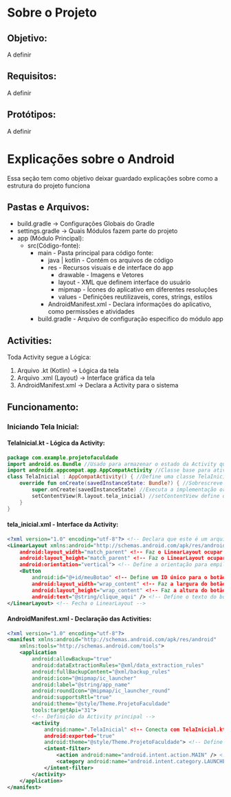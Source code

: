 # Sobre o Projeto
## Objetivo:
A definir
## Requisitos:
A definir
## Protótipos:
A definir
# Explicações sobre o Android
Essa seção tem como objetivo deixar guardado explicações sobre como a estrutura do projeto funciona
## Pastas e Arquivos:
* build.gradle -> Configurações Globais do Gradle
* settings.gradle -> Quais Módulos fazem parte do projeto
* app (Módulo Principal):
	* src(Código-fonte):
		* main - Pasta principal para código fonte:
			* java | kotlin - Contém os arquivos de código
			* res - Recursos visuais e de interface do app
				* drawable - Imagens e Vetores
				* layout - XML que definem interface do usuário
				* mipmap - Ícones do aplicativo em diferentes resoluções
				* values - Definições reutilizaveis, cores, strings, estilos
			* AndroidManifest.xml - Declara informações do aplicativo, como permissões e atividades
		* build.gradle - Arquivo de configuração especifico do módulo app 
## Activities:
Toda Activity segue a Lógica:
1. Arquivo .kt (Kotlin) → Lógica da tela
2. Arquivo .xml (Layout) → Interface gráfica da tela
3. AndroidManifest.xml → Declara a Activity para o sistema

## Funcionamento:
### Iniciando Tela Inicial:
#### TelaInicial.kt - Lógica da Activity:
```kotlin
package com.example.projetofaculdade
import android.os.Bundle //Usado para armazenar o estado da Activity quando o sistema a recria.
import androidx.appcompat.app.AppCompatActivity //Classe base para atividades que usam o suporte a recursos modernos do Android, como temas e barras de açã0
class TelaInicial : AppCompatActivity() { //Define uma classe TelaInicial que herda a classe AppCompactActivity
    override fun onCreate(savedInstanceState: Bundle?) { //Sobrescreve o método onCreate (Chamado ao criar uma Activity), savedInstanceState: Bundle? contém dados salvos da tela anterior, caso a tela seja recriada (como quando o dispositivo é rotacionado).
        super.onCreate(savedInstanceState) //Executa a implementação original do Android antes de adicionar funcionalidades personalizadas.
        setContentView(R.layout.tela_inicial) //setContentView define qual layout XML será exibido pela activity. Esse R acessa recursos na pasta res e .layout na pasta layout o tela_inicial é o arquivo com as definições de interface
    }
}
```
#### tela_inicial.xml - Interface da Activity:
```xml
<?xml version="1.0" encoding="utf-8"?> <!-- Declara que este é um arquivo XML e usa a codificação UTF-8 -->
<LinearLayout xmlns:android="http://schemas.android.com/apk/res/android" <!-- Declara o namespace XML do Android -->
    android:layout_width="match_parent" <!-- Faz o LinearLayout ocupar toda a largura da tela -->
    android:layout_height="match_parent" <!-- Faz o LinearLayout ocupar toda a altura da tela -->
    android:orientation="vertical"> <!-- Define a orientação para empilhar os elementos na vertical -->
    <Button
        android:id="@+id/meuBotao" <!-- Define um ID único para o botão, permitindo acessá-lo no código Kotlin -->
        android:layout_width="wrap_content" <!-- Faz a largura do botão se ajustar ao conteúdo -->
        android:layout_height="wrap_content" <!-- Faz a altura do botão se ajustar ao conteúdo -->
        android:text="@string/clique_aqui" /> <!-- Define o texto do botão usando um valor do arquivo strings.xml -->
</LinearLayout> <!-- Fecha o LinearLayout -->
```
#### AndroidManifest.xml - Declaração das Activities:
```xml
<?xml version="1.0" encoding="utf-8"?>
<manifest xmlns:android="http://schemas.android.com/apk/res/android"
    xmlns:tools="http://schemas.android.com/tools">
    <application
        android:allowBackup="true"
        android:dataExtractionRules="@xml/data_extraction_rules"
        android:fullBackupContent="@xml/backup_rules"
        android:icon="@mipmap/ic_launcher"
        android:label="@string/app_name"
        android:roundIcon="@mipmap/ic_launcher_round"
        android:supportsRtl="true"
        android:theme="@style/Theme.ProjetoFaculdade"
        tools:targetApi="31">
        <!-- Definição da Activity principal -->
        <activity
            android:name=".TelaInicial" <!-- Conecta com TelaInicial.kt -->
            android:exported="true"
            android:theme="@style/Theme.ProjetoFaculdade"> <!-- Define o tema -->
            <intent-filter>
                <action android:name="android.intent.action.MAIN" /> <!-- Indica que é a tela inicial -->
                <category android:name="android.intent.category.LAUNCHER" /> <!-- Faz aparecer no menu do Android -->
            </intent-filter>
        </activity>
    </application>
</manifest>

```


